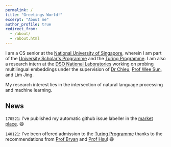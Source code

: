 ```yaml
---
permalink: /
title: "Greetings World!"
excerpt: "About me"
author_profile: true
redirect_from: 
  - /about/
  - /about.html
---
```

I am a CS senior at the [National University of Singapore](https://www.comp.nus.edu.sg), wherein I am part of the [University Scholar's Programme](https://www.usp.nus.edu.sg) and the [Turing Programme](https://www.comp.nus.edu.sg/programmes/ug/cs/tp/). I am also a research intern at the [DSO National Laboratories](https://www.dso.org.sg) working on probing multilingual embeddings under the supervision of [Dr Chieu](https://chaileon.github.io), [Prof Wee Sun](https://www.comp.nus.edu.sg/~leews/), and Lim Jing.

My research interest lies in the intersection of natural language processing and machine learning.

<!-- Purpose of news: latest update regarding my research, as it can be hard tracking what's new -->
## News
<!-- `120621`: I've been placed on the Dean's List for AY2020/2021, Sem 2! 😱 -->

`170521`: I've published my automatic github issue labeller in the [market place](https://github.com/marketplace/actions/auto-github-issue-labeller). 😄

`140121`: I've been offered admission to the [Turing Programme](https://www.comp.nus.edu.sg/programmes/ug/cs/tp/) thanks to the recommendations from [Prof Bryan](https://www.comp.nus.edu.sg/~lowkh/research.html) and [Prof Hsu](https://www.comp.nus.edu.sg/~dyhsu/)! 😄

<!-- `221120`: I've been placed on the [University Scholar's Programme (USP)](https://www.usp.nus.edu.sg) Honour Roll for AY2019/2020 for my contributions to USP. 🙂 -->
